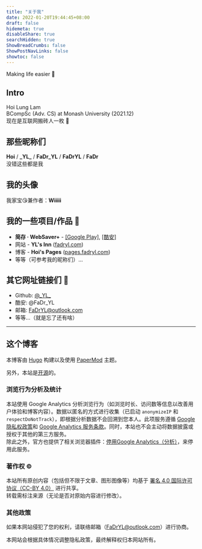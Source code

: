 ```yaml
---
title: "关于我"
date: 2022-01-20T19:44:45+08:00
draft: false
hidemeta: true
disableShare: true
searchHidden: true
ShowBreadCrumbs: false
ShowPostNavLinks: false
showtoc: false
---
```

Making life easier :rocket:  

## Intro
Hoi Lung Lam  
BCompSc (Adv. CS) at Monash University (2021.12)  
现在是互联网搬砖人一枚 :construction_worker: 

## 那些昵称们
**Hoi** / **\_YL\_** / **FaDr_YL** / **FaDrYL** / **FaDr**  
没错这些都是我

## 我的头像
我家宝:kissing_heart:兼作者：**Wiiiii**

## 我的一些项目/作品 :raised_hands:
- **简存 · WebSaver+** - [[Google Play]](https://play.google.com/store/apps/details?id=com.fadryl.websaverplus), [[酷安]](https://www.coolapk.com/apk/286289)  
- 网站 - **YL's Inn** ([fadryl.com](https://fadryl.com/))  
- 博客 - **Hoi's Pages** ([pages.fadryl.com](https://pages.fadryl.com/))  
- 等等（可参考我的昵称们）...

## 其它网址链接们 :link:
- Github: [@\_YL\_](https://github.com/FaDrYL)
- 酷安: @FaDr_YL
- 邮箱: FaDrYL@outlook.com
- 等等...（就是忘了还有啥）

---

## 这个博客
本博客由 [Hugo](https://gohugo.io/) 构建以及使用 [PaperMod](https://github.com/adityatelange/hugo-PaperMod) 主题。

另外，本站是[开源](https://github.com/FaDrYL/Hoi-s-Pages)的。

### 浏览行为分析及统计
本站使用 Google Analytics 分析浏览行为（如浏览时长、访问数等信息以改善用户体验和博客内容）。数据以匿名的方式进行收集（已启动 `anonymizeIP` 和 `respectDoNotTrack`），即根据分析数据不会回溯到您本人。此项服务遵循 [Google 隐私权政策](https://policies.google.com/privacy)和 [Google Analytics 服务条款](https://marketingplatform.google.com/about/analytics/terms/cn/)。同时，本站也不会主动将数据披露或授权于其他的第三方服务。  
除此之外，官方也提供了相关浏览器插件：[停用Google Analytics（分析）](https://tools.google.com/dlpage/gaoptout)，来停用此服务。

### 著作权 :copyright:
本站所有原创内容（包括但不限于文章、图形图像等）均基于 [署名 4.0 国际许可协议（CC-BY 4.0）](https://creativecommons.org/licenses/by/4.0/deed.zh) 进行共享。  
转载需标注来源（无论是否对原始内容进行修改）。

### 其他政策
如果本网站侵犯了您的权利，请联络邮箱（FaDrYL@outlook.com）进行协商。  

本网站会根据具体情况调整隐私政策，最终解释权归本网站所有。

